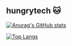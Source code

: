 ## hungrytech 🐱
[![Anurag's GitHub stats](https://github-readme-stats.vercel.app/api?username=hungrytech&show_icons=true&theme=radical)](https://github.com/anuraghazra/github-readme-stats)
>
[![Top Langs](https://github-readme-stats.vercel.app/api/top-langs/?username=hungrytech)](https://github.com/hungrytech)
